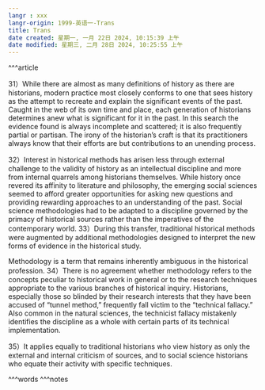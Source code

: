 ```yaml
---
langr : xxx
langr-origin: 1999-英语一-Trans
title: Trans
date created: 星期一, 一月 22日 2024, 10:15:39 上午
date modified: 星期三, 二月 28日 2024, 10:25:55 上午
---
```


^^^article

31）While there are almost as many definitions of history as there are historians, modern practice most closely conforms to one that sees history as the attempt to recreate and explain the significant events of the past. Caught in the web of its own time and place, each generation of historians determines anew what is significant for it in the past. In this search the evidence found is always incomplete and scattered; it is also frequently partial or partisan. The irony of the historian’s craft is that its practitioners always know that their efforts are but contributions to an unending process.

32）Interest in historical methods has arisen less through external challenge to the validity of history as an intellectual discipline and more from internal quarrels among historians themselves. While history once revered its affinity to literature and philosophy, the emerging social sciences seemed to afford greater opportunities for asking new questions and providing rewarding approaches to an understanding of the past. Social science methodologies had to be adapted to a discipline governed by the primacy of historical sources rather than the imperatives of the contemporary world. 33）During this transfer, traditional historical methods were augmented by additional methodologies designed to interpret the new forms of evidence in the historical study.

Methodology is a term that remains inherently ambiguous in the historical profession. 34）There is no agreement whether methodology refers to the concepts peculiar to historical work in general or to the research techniques appropriate to the various branches of historical inquiry. Historians, especially those so blinded by their research interests that they have been accused of “tunnel method,” frequently fall victim to the “technical fallacy.” Also common in the natural sciences, the technicist fallacy mistakenly identifies the discipline as a whole with certain parts of its technical implementation.

35）It applies equally to traditional historians who view history as only the external and internal criticism of sources, and to social science historians who equate their activity with specific techniques.




^^^words
^^^notes
